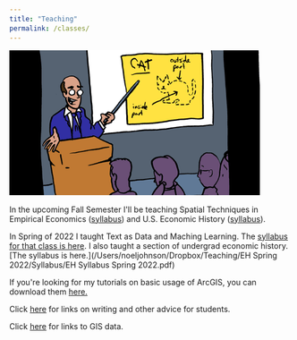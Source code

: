 ```yaml
---
title: "Teaching"
permalink: /classes/
---
```

![cat_smbc](/assets/images/cat_smbc.gif)

In the upcoming Fall Semester I'll be teaching Spatial Techniques in Empirical Economics ([syllabus](https://www.dropbox.com/s/zzp6zw2e9pxpgqr/Spatial%20Syllabus%20Fall21.pdf?dl=0)) and U.S. Economic History ([syllabus](https://www.dropbox.com/s/m2d5ejcafvj1gue/AEH%20Syllabus%20Fall21%20Version%202.pdf?dl=0)).

In Spring of 2022 I taught Text as Data and Maching Learning. The [syllabus for that class is here](/Users/noeljohnson/Dropbox/Teaching/TaD_Sp2022/syllabus/TaD_Sp22.pdf). I also taught a section of undergrad economic history. [The syllabus is here.](/Users/noeljohnson/Dropbox/Teaching/EH Spring 2022/Syllabus/EH Syllabus Spring 2022.pdf)

If you're looking for my tutorials on basic usage of ArcGIS, you can download them [here.](https://github.com/noeldjohnson/ArcGIS-Tutorial.git)

Click [here](https://noeldjohnson.github.io/student_advice/) for links on writing and other advice for students.

Click [here](https://noeldjohnson.github.io/gis_links/) for links to GIS data.

